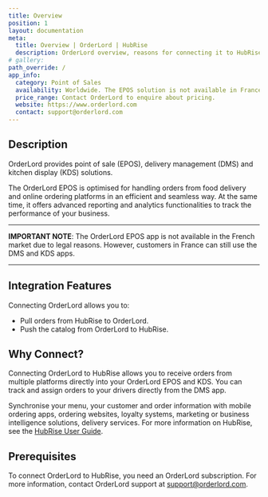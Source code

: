```yaml
---
title: Overview
position: 1
layout: documentation
meta:
  title: Overview | OrderLord | HubRise
  description: OrderLord overview, reasons for connecting it to HubRise and summary of integrated features. Synchronise data between your EPOS and your apps.
# gallery:
path_override: /
app_info:
  category: Point of Sales
  availability: Worldwide. The EPOS solution is not available in France.
  price_range: Contact OrderLord to enquire about pricing.
  website: https://www.orderlord.com
  contact: support@orderlord.com
---
```


## Description

OrderLord provides point of sale (EPOS), delivery management (DMS) and kitchen display (KDS) solutions.

The OrderLord EPOS is optimised for handling orders from food delivery and online ordering platforms in an efficient and seamless way.
At the same time, it offers advanced reporting and analytics functionalities to track the performance of your business. 

--- 

**IMPORTANT NOTE**: The OrderLord EPOS app is not available in the French market due to legal reasons. However, customers in France can still use the DMS and KDS apps.

---

## Integration Features

Connecting OrderLord allows you to:

- Pull orders from HubRise to OrderLord.
- Push the catalog from OrderLord to HubRise.

## Why Connect?

Connecting OrderLord to HubRise allows you to receive orders from multiple platforms directly into your OrderLord EPOS and KDS. You can track and assign orders to your drivers directly from the DMS app.

Synchronise your menu, your customer and order information with mobile ordering apps, ordering websites, loyalty systems, marketing or business intelligence solutions, delivery services.
For more information on HubRise, see the [HubRise User Guide](/docs).

## Prerequisites

To connect OrderLord to HubRise, you need an OrderLord subscription. For more information, contact OrderLord support at [support@orderlord.com](mailto:support@orderlord.com).
